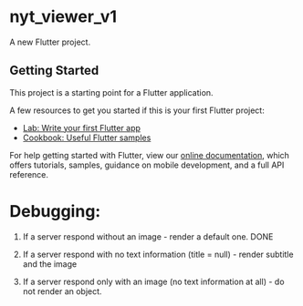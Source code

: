 # nyt_viewer_v1

A new Flutter project.

## Getting Started

This project is a starting point for a Flutter application.

A few resources to get you started if this is your first Flutter project:

- [Lab: Write your first Flutter app](https://flutter.dev/docs/get-started/codelab)
- [Cookbook: Useful Flutter samples](https://flutter.dev/docs/cookbook)

For help getting started with Flutter, view our
[online documentation](https://flutter.dev/docs), which offers tutorials,
samples, guidance on mobile development, and a full API reference.


# Debugging:

1. If a server respond without an image - render a default one. DONE

2. If a server respond with no text information (title = null) - render subtitle and the image

3. If a server respond only with an image (no text information at all) - do not render an object.
